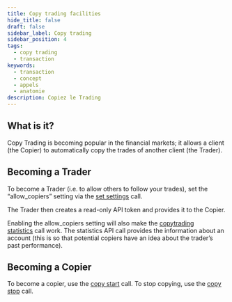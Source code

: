 ```yaml
---
title: Copy trading facilities
hide_title: false
draft: false
sidebar_label: Copy trading
sidebar_position: 4
tags:
  - copy trading
  - transaction
keywords:
  - transaction
  - concept
  - appels
  - anatomie
description: Copiez le Trading
---
```


## What is it?

Copy Trading is becoming popular in the financial markets; it allows a client (the Copier) to automatically copy the trades of another client (the Trader).

## Becoming a Trader

To become a Trader (i.e. to allow others to follow your trades), set the “allow_copiers” setting via the [set settings](/api-explorer#set_settings) call.

The Trader then creates a read-only API token and provides it to the Copier.

Enabling the allow_copiers setting will also make the [copytrading statistics](/api-explorer#copytrading_statistics) call work. The statistics API call provides the information about an account (this is so that potential copiers have an idea about the trader’s past performance).

## Becoming a Copier

To become a copier, use the [copy start](/api-explorer#copy_start) call. To stop copying, use the [copy stop](/api-explorer#copy_stop) call.
